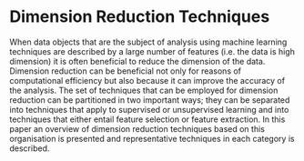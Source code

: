 Dimension Reduction Techniques
==================================
When data objects that are the subject of analysis using machine learning techniques are described by a large number of features (i.e. the data is high dimension) it is often beneficial to reduce the dimension of the data. Dimension reduction can be beneficial not only for reasons of computational efficiency but also because it can improve the accuracy of the analysis. The set of techniques that can be employed for dimension reduction can be partitioned in two important ways; they can be separated into techniques that apply to supervised or unsupervised learning and into techniques that either entail feature selection or feature extraction. In this paper an overview of dimension reduction techniques based on this organisation is presented and representative techniques in each category is described.

